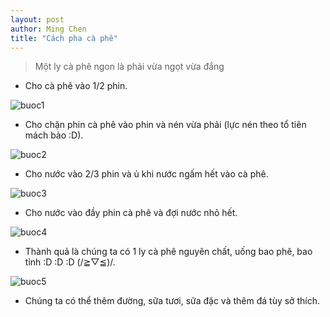 ```yaml
---
layout: post
author: Ming Chen
title: "Cách pha cà phê"
---
```


>Một ly cà phê ngon là phải vừa ngọt vừa đắng

* Cho cà phê vào 1/2 phin.

![buoc1](/assets/img/2022-10-27-cach-pha-ca-phe/b1.jpg)

* Cho chặn phin cà phê vào phin và nén vừa phải (lực nén theo tổ tiên mách bảo :D).

![buoc2](/assets/img/2022-10-27-cach-pha-ca-phe/b2.jpg)

* Cho nước vào 2/3 phin và ủ khi nước ngấm hết vào cà phê.

![buoc3](/assets/img/2022-10-27-cach-pha-ca-phe/b3.jpg)

* Cho nước vào đầy phin cà phê và đợi nước nhỏ hết.

![buoc4](/assets/img/2022-10-27-cach-pha-ca-phe/b4.jpg)

* Thành quả là chúng ta có 1 ly cà phê nguyên chất, uống bao phê, bao tỉnh :D :D :D (/≧▽≦)/.

![buoc5](/assets/img/2022-10-27-cach-pha-ca-phe/b5.jpg)

* Chúng ta có thể thêm đường, sữa tươi, sữa đặc và thêm đá tùy sở thích.
